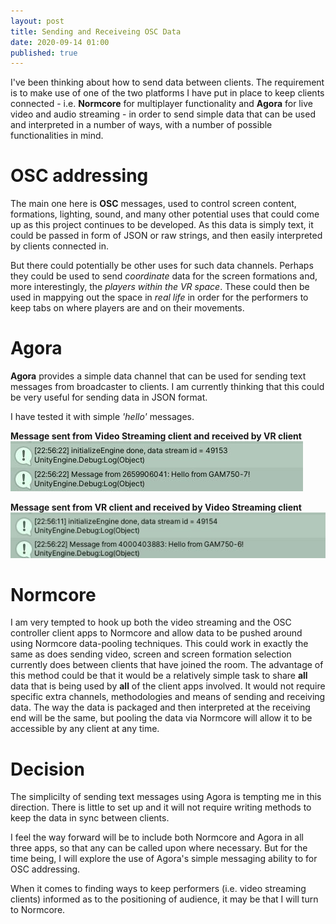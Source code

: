 ```yaml
---
layout: post
title: Sending and Receiveing OSC Data
date: 2020-09-14 01:00
published: true
---
```


I've been thinking about how to send data between clients. The requirement is to make use of one of the two platforms I have put in place to keep clients connected - i.e. **Normcore** for multiplayer functionality and **Agora** for live video and audio streaming - in order to send simple data that can be used and interpreted in a number of ways, with a number of possible functionalities in mind. 

# OSC addressing
The main one here is **OSC** messages, used to control screen content, formations, lighting, sound, and many other potential uses that could come up as this project continues to be developed. As this data is simply text, it could be passed in form of JSON or raw strings, and then easily interpreted by clients connected in.

But there could potentially be other uses for such data channels. Perhaps they could be used to send _coordinate_ data for the screen formations and, more interestingly, the _players within the VR space_. These could then be used in mappying out the space in _real life_ in order for the performers to keep tabs on where players are and on their movements.

# Agora
**Agora** provides a simple data channel that can be used for sending text messages from broadcaster to clients. I am currently thinking that this could be very useful for sending data in JSON format.

I have tested it with simple _'hello'_ messages.

**Message sent from Video Streaming client and received by VR client**
![message 1](\images\GAM750\agora-data-stream-message-1.JPG)

**Message sent from VR client and received by Video Streaming client**
![message 2](\images\GAM750\agora-data-stream-message-2.JPG)

# Normcore
I am very tempted to hook up both the video streaming and the OSC controller client apps to Normcore and allow data to be pushed around using Normcore data-pooling techniques. This could work in exactly the same as does sending video, screen and screen formation selection currently does between clients that have joined the room. The advantage of this method could be that it would be a relatively simple task to share **all** data that is being used by **all** of the client apps involved. It would not require specific extra channels, methodologies and means of sending and receiving data. The way the data is packaged and then interpreted at the receiving end will be the same, but pooling the data via Normcore will allow it to be accessible by any client at any time.

# Decision
The simplicilty of sending text messages using Agora is tempting me in this direction. There is little to set up and it will not require writing methods to keep the data in sync between clients. 

I feel the way forward will be to include both Normcore and Agora in all three apps, so that any can be called upon where necessary. But for the time being, I will explore the use of Agora's simple messaging ability to for OSC addressing. 

When it comes to finding ways to keep performers (i.e. video streaming clients) informed as to the positioning of audience, it may be that I will turn to Normcore.